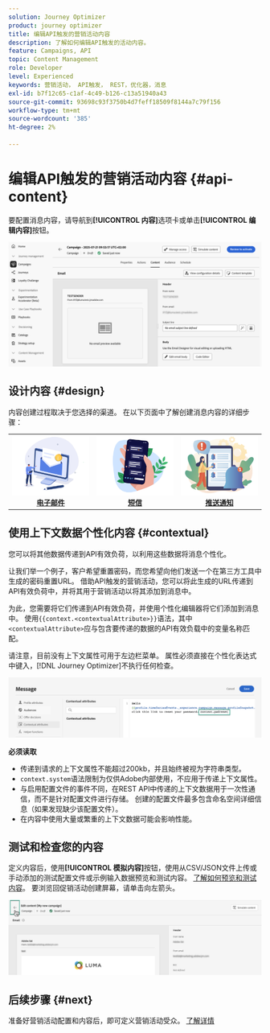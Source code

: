 ```yaml
---
solution: Journey Optimizer
product: journey optimizer
title: 编辑API触发的营销活动内容
description: 了解如何编辑API触发的活动内容。
feature: Campaigns, API
topic: Content Management
role: Developer
level: Experienced
keywords: 营销活动， API触发， REST，优化器，消息
exl-id: b7f12c65-c1af-4c49-b126-c13a51940a43
source-git-commit: 93698c93f3750b4d7feff18509f8144a7c79f156
workflow-type: tm+mt
source-wordcount: '385'
ht-degree: 2%

---
```


# 编辑API触发的营销活动内容 {#api-content}

要配置消息内容，请导航到&#x200B;**[!UICONTROL 内容]**&#x200B;选项卡或单击&#x200B;**[!UICONTROL 编辑内容]**&#x200B;按钮。

![](assets/campaign-content.png)

## 设计内容 {#design}

内容创建过程取决于您选择的渠道。 在以下页面中了解创建消息内容的详细步骤：

<table style="table-layout:fixed"><tr style="border: 0;">
<td><a href="../email/create-email.md"><img alt="电子邮件" src="../channels/assets/do-not-localize/email.png"></a>
<div align="center"><a href="../email/create-email.md"><strong>电子邮件</strong></a></div></td>
<td><a href="../sms/create-sms.md"><img alt="短信" src="../channels/assets/do-not-localize/sms.png"></a>
<div align="center"><a href="../sms/create-sms.md"><strong>短信</strong></a></div></td>
<td><a href="../push/create-push.md"><img alt="推送" src="../channels/assets/do-not-localize/push.png"></a>
<div align="center"><a href="../push/create-push.md"><strong>推送通知</strong></a></div></td>
</tr></table>

## 使用上下文数据个性化内容 {#contextual}

您可以将其他数据传递到API有效负荷，以利用这些数据将消息个性化。

让我们举一个例子，客户希望重置密码，而您希望向他们发送一个在第三方工具中生成的密码重置URL。 借助API触发的营销活动，您可以将此生成的URL传递到API有效负荷中，并将其用于营销活动以将其添加到消息中。

为此，您需要将它们传递到API有效负荷，并使用个性化编辑器将它们添加到消息中。 使用`{{context.<contextualAttribute>}}`语法，其中`<contextualAttribute>`应与包含要传递的数据的API有效负载中的变量名称匹配。

请注意，目前没有上下文属性可用于左边栏菜单。 属性必须直接在个性化表达式中键入，[!DNL Journey Optimizer]不执行任何检查。

![](assets/api-triggered-context.png)

**必须读取**

* 传递到请求的上下文属性不能超过200kb，并且始终被视为字符串类型。
* `context.system`语法限制为仅供Adobe内部使用，不应用于传递上下文属性。
* 与启用配置文件的事件不同，在REST API中传递的上下文数据用于一次性通信，而不是针对配置文件进行存储。 创建的配置文件最多包含命名空间详细信息（如果发现缺少该配置文件）。
* 在内容中使用大量或繁重的上下文数据可能会影响性能。

## 测试和检查您的内容

定义内容后，使用&#x200B;**[!UICONTROL 模拟内容]**&#x200B;按钮，使用从CSV/JSON文件上传或手动添加的测试配置文件或示例输入数据预览和测试内容。 [了解如何预览和测试内容](../content-management/preview-test.md)。 要浏览回促销活动创建屏幕，请单击向左箭头。

![](assets/create-campaign-design.png)

## 后续步骤 {#next}

准备好营销活动配置和内容后，即可定义营销活动受众。 [了解详情](api-triggered-campaign-audience.md)
